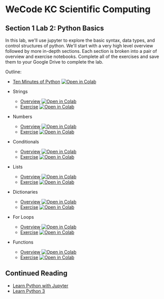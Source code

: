 # WeCode KC Scientific Computing
## Section 1 Lab 2: Python Basics

In this lab, we'll use jupyter to explore the basic syntax, data types, and control structures of python.
We'll start with a very high level overview followed by more in-depth sections. Each section is broken into
a pair of overview and exercise notebooks. Complete all of the exercises and save them to your Google Drive
to complete the lab.



Outline:
- [Ten Minutes of Python](00-ten-minutes-of-python.ipynb) [![Open in Colab](https://colab.research.google.com/assets/colab-badge.svg)](https://colab.research.google.com/github/marr75/wecodekc-scientific-computing/blob/main/2023/section-1/lab-02/00-ten-minutes-of-python.ipynb)

- Strings
  - [Overview](01-strings/overview.ipynb) [![Open in Colab](https://colab.research.google.com/assets/colab-badge.svg)](https://colab.research.google.com/github/marr75/wecodekc-scientific-computing/blob/main/2023/section-1/lab-02/01-strings/overview.ipynb)
  - [Exercise](01-strings/exercise.ipynb) [![Open in Colab](https://colab.research.google.com/assets/colab-badge.svg)](https://colab.research.google.com/github/marr75/wecodekc-scientific-computing/blob/main/2023/section-1/lab-02/01-strings/exercise.ipynb)
- Numbers
  - [Overview](02-numbers/overview.ipynb) [![Open in Colab](https://colab.research.google.com/assets/colab-badge.svg)](https://colab.research.google.com/github/marr75/wecodekc-scientific-computing/blob/main/2023/section-1/lab-02/02-numbers/overview.ipynb)
  - [Exercise](02-numbers/exercise.ipynb) [![Open in Colab](https://colab.research.google.com/assets/colab-badge.svg)](https://colab.research.google.com/github/marr75/wecodekc-scientific-computing/blob/main/2023/section-1/lab-02/02-numbers/exercise.ipynb)
- Conditionals
  - [Overview](03-conditionals/overview.ipynb) [![Open in Colab](https://colab.research.google.com/assets/colab-badge.svg)](https://colab.research.google.com/github/marr75/wecodekc-scientific-computing/blob/main/2023/section-1/lab-02/03-conditionals/overview.ipynb)
  - [Exercise](03-conditionals/exercise.ipynb) [![Open in Colab](https://colab.research.google.com/assets/colab-badge.svg)](https://colab.research.google.com/github/marr75/wecodekc-scientific-computing/blob/main/2023/section-1/lab-02/03-conditionals/exercise.ipynb)
- Lists
  - [Overview](04-lists/overview.ipynb) [![Open in Colab](https://colab.research.google.com/assets/colab-badge.svg)](https://colab.research.google.com/github/marr75/wecodekc-scientific-computing/blob/main/2023/section-1/lab-02/04-lists/overview.ipynb)
  - [Exercise](04-lists/exercise.ipynb) [![Open in Colab](https://colab.research.google.com/assets/colab-badge.svg)](https://colab.research.google.com/github/marr75/wecodekc-scientific-computing/blob/main/2023/section-1/lab-02/04-lists/exercise.ipynb)
- Dictionaries
  - [Overview](05-dictionaries/overview.ipynb) [![Open in Colab](https://colab.research.google.com/assets/colab-badge.svg)](https://colab.research.google.com/github/marr75/wecodekc-scientific-computing/blob/main/2023/section-1/lab-02/05-dictionaries/overview.ipynb)
  - [Exercise](05-dictionaries/exercise.ipynb) [![Open in Colab](https://colab.research.google.com/assets/colab-badge.svg)](https://colab.research.google.com/github/marr75/wecodekc-scientific-computing/blob/main/2023/section-1/lab-02/05-dictionaries/exercise.ipynb)
- For Loops
  - [Overview](06-for-loops/overview.ipynb) [![Open in Colab](https://colab.research.google.com/assets/colab-badge.svg)](https://colab.research.google.com/github/marr75/wecodekc-scientific-computing/blob/main/2023/section-1/lab-02/06-for-loops/overview.ipynb)
  - [Exercise](06-for-loops/exercise.ipynb) [![Open in Colab](https://colab.research.google.com/assets/colab-badge.svg)](https://colab.research.google.com/github/marr75/wecodekc-scientific-computing/blob/main/2023/section-1/lab-02/06-for-loops/exercise.ipynb)
- Functions
  - [Overview](07-functions/overview.ipynb) [![Open in Colab](https://colab.research.google.com/assets/colab-badge.svg)](https://colab.research.google.com/github/marr75/wecodekc-scientific-computing/blob/main/2023/section-1/lab-02/07-functions/overview.ipynb)
  - [Exercise](07-functions/exercise.ipynb) [![Open in Colab](https://colab.research.google.com/assets/colab-badge.svg)](https://colab.research.google.com/github/marr75/wecodekc-scientific-computing/blob/main/2023/section-1/lab-02/07-functions/exercise.ipynb)


## Continued Reading
- [Learn Python with Jupyter](https://learnpythonwithjupyter.com/)
- [Learn Python 3](https://github.com/jerry-git/learn-python3#beginner)
